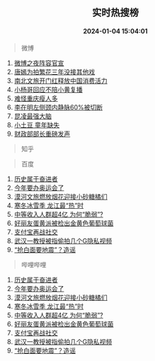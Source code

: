 <div align="center"><h2>实时热搜榜</h2><h4>2024-01-04 15:04:01</h4></div>

> 微博  

1. [微博之夜阵容官宣](https://s.weibo.com/weibo?q=%23%E5%BE%AE%E5%8D%9A%E4%B9%8B%E5%A4%9C%E9%98%B5%E5%AE%B9%E5%AE%98%E5%AE%A3%23&t=31&band_rank=1&Refer=top)<br />
2. [唐嫣为拍繁花三年没接其他戏](https://s.weibo.com/weibo?q=%23%E5%94%90%E5%AB%A3%E4%B8%BA%E6%8B%8D%E7%B9%81%E8%8A%B1%E4%B8%89%E5%B9%B4%E6%B2%A1%E6%8E%A5%E5%85%B6%E4%BB%96%E6%88%8F%23&t=31&band_rank=2&Refer=top)<br />
3. [南北文旅开门红释放中国消费活力](https://s.weibo.com/weibo?q=%23%E5%8D%97%E5%8C%97%E6%96%87%E6%97%85%E5%BC%80%E9%97%A8%E7%BA%A2%E9%87%8A%E6%94%BE%E4%B8%AD%E5%9B%BD%E6%B6%88%E8%B4%B9%E6%B4%BB%E5%8A%9B%23&t=31&band_rank=3&Refer=top)<br />
4. [小杨哥回应不陪小黄复播](https://s.weibo.com/weibo?q=%23%E5%B0%8F%E6%9D%A8%E5%93%A5%E5%9B%9E%E5%BA%94%E4%B8%8D%E9%99%AA%E5%B0%8F%E9%BB%84%E5%A4%8D%E6%92%AD%23&t=31&band_rank=4&Refer=top)<br />
5. [难怪重庆瘦人多](https://s.weibo.com/weibo?q=%E9%9A%BE%E6%80%AA%E9%87%8D%E5%BA%86%E7%98%A6%E4%BA%BA%E5%A4%9A&t=31&band_rank=5&Refer=top)<br />
6. [李在明左侧颈内静脉60%被切断](https://s.weibo.com/weibo?q=%23%E6%9D%8E%E5%9C%A8%E6%98%8E%E5%B7%A6%E4%BE%A7%E9%A2%88%E5%86%85%E9%9D%99%E8%84%8960%25%E8%A2%AB%E5%88%87%E6%96%AD%23&t=31&band_rank=6&Refer=top)<br />
7. [昆凌最强大脑](https://s.weibo.com/weibo?q=%E6%98%86%E5%87%8C%E6%9C%80%E5%BC%BA%E5%A4%A7%E8%84%91&t=31&band_rank=7&Refer=top)<br />
8. [小土豆 童年缺失](https://s.weibo.com/weibo?q=%E5%B0%8F%E5%9C%9F%E8%B1%86%20%E7%AB%A5%E5%B9%B4%E7%BC%BA%E5%A4%B1&t=31&band_rank=8&Refer=top)<br />
9. [财政部部长重磅发声](https://s.weibo.com/weibo?q=%23%E8%B4%A2%E6%94%BF%E9%83%A8%E9%83%A8%E9%95%BF%E9%87%8D%E7%A3%85%E5%8F%91%E5%A3%B0%23&t=31&band_rank=9&Refer=top)<br />

> 知乎  


> 百度  

1. [历史属于奋进者](https://www.baidu.com/s?wd=%E5%8E%86%E5%8F%B2%E5%B1%9E%E4%BA%8E%E5%A5%8B%E8%BF%9B%E8%80%85&sa=fyb_news&rsv_dl=fyb_news)<br />
2. [今年要办奥运会了](https://www.baidu.com/s?wd=%E4%BB%8A%E5%B9%B4%E8%A6%81%E5%8A%9E%E5%A5%A5%E8%BF%90%E4%BC%9A%E4%BA%86&sa=fyb_news&rsv_dl=fyb_news)<br />
3. [漠河文旅燃放烟花迎接小砂糖橘们](https://www.baidu.com/s?wd=%E6%BC%A0%E6%B2%B3%E6%96%87%E6%97%85%E7%87%83%E6%94%BE%E7%83%9F%E8%8A%B1%E8%BF%8E%E6%8E%A5%E5%B0%8F%E7%A0%82%E7%B3%96%E6%A9%98%E4%BB%AC&sa=fyb_news&rsv_dl=fyb_news)<br />
4. [寒冬冰雪季 龙江最“热”时](https://www.baidu.com/s?wd=%E5%AF%92%E5%86%AC%E5%86%B0%E9%9B%AA%E5%AD%A3+%E9%BE%99%E6%B1%9F%E6%9C%80%E2%80%9C%E7%83%AD%E2%80%9D%E6%97%B6&sa=fyb_news&rsv_dl=fyb_news)<br />
5. [中等收入人群超4亿 为何“脆弱”?](https://www.baidu.com/s?wd=%E4%B8%AD%E7%AD%89%E6%94%B6%E5%85%A5%E4%BA%BA%E7%BE%A4%E8%B6%854%E4%BA%BF+%E4%B8%BA%E4%BD%95%E2%80%9C%E8%84%86%E5%BC%B1%E2%80%9D%3F&sa=fyb_news&rsv_dl=fyb_news)<br />
6. [好丽友蛋黄派被检出金黄色葡萄球菌](https://www.baidu.com/s?wd=%E5%A5%BD%E4%B8%BD%E5%8F%8B%E8%9B%8B%E9%BB%84%E6%B4%BE%E8%A2%AB%E6%A3%80%E5%87%BA%E9%87%91%E9%BB%84%E8%89%B2%E8%91%A1%E8%90%84%E7%90%83%E8%8F%8C&sa=fyb_news&rsv_dl=fyb_news)<br />
7. [支付宝再战社交](https://www.baidu.com/s?wd=%E6%94%AF%E4%BB%98%E5%AE%9D%E5%86%8D%E6%88%98%E7%A4%BE%E4%BA%A4&sa=fyb_news&rsv_dl=fyb_news)<br />
8. [武汉一教授被指偷拍几个G隐私视频](https://www.baidu.com/s?wd=%E6%AD%A6%E6%B1%89%E4%B8%80%E6%95%99%E6%8E%88%E8%A2%AB%E6%8C%87%E5%81%B7%E6%8B%8D%E5%87%A0%E4%B8%AAG%E9%9A%90%E7%A7%81%E8%A7%86%E9%A2%91&sa=fyb_news&rsv_dl=fyb_news)<br />
9. [“抢白面要地震”？造谣](https://www.baidu.com/s?wd=%E2%80%9C%E6%8A%A2%E7%99%BD%E9%9D%A2%E8%A6%81%E5%9C%B0%E9%9C%87%E2%80%9D%EF%BC%9F%E9%80%A0%E8%B0%A3&sa=fyb_news&rsv_dl=fyb_news)<br />

> 哔哩哔哩  

1. [历史属于奋进者](https://www.baidu.com/s?wd=%E5%8E%86%E5%8F%B2%E5%B1%9E%E4%BA%8E%E5%A5%8B%E8%BF%9B%E8%80%85&sa=fyb_news&rsv_dl=fyb_news)<br />
2. [今年要办奥运会了](https://www.baidu.com/s?wd=%E4%BB%8A%E5%B9%B4%E8%A6%81%E5%8A%9E%E5%A5%A5%E8%BF%90%E4%BC%9A%E4%BA%86&sa=fyb_news&rsv_dl=fyb_news)<br />
3. [漠河文旅燃放烟花迎接小砂糖橘们](https://www.baidu.com/s?wd=%E6%BC%A0%E6%B2%B3%E6%96%87%E6%97%85%E7%87%83%E6%94%BE%E7%83%9F%E8%8A%B1%E8%BF%8E%E6%8E%A5%E5%B0%8F%E7%A0%82%E7%B3%96%E6%A9%98%E4%BB%AC&sa=fyb_news&rsv_dl=fyb_news)<br />
4. [寒冬冰雪季 龙江最“热”时](https://www.baidu.com/s?wd=%E5%AF%92%E5%86%AC%E5%86%B0%E9%9B%AA%E5%AD%A3+%E9%BE%99%E6%B1%9F%E6%9C%80%E2%80%9C%E7%83%AD%E2%80%9D%E6%97%B6&sa=fyb_news&rsv_dl=fyb_news)<br />
5. [中等收入人群超4亿 为何“脆弱”?](https://www.baidu.com/s?wd=%E4%B8%AD%E7%AD%89%E6%94%B6%E5%85%A5%E4%BA%BA%E7%BE%A4%E8%B6%854%E4%BA%BF+%E4%B8%BA%E4%BD%95%E2%80%9C%E8%84%86%E5%BC%B1%E2%80%9D%3F&sa=fyb_news&rsv_dl=fyb_news)<br />
6. [好丽友蛋黄派被检出金黄色葡萄球菌](https://www.baidu.com/s?wd=%E5%A5%BD%E4%B8%BD%E5%8F%8B%E8%9B%8B%E9%BB%84%E6%B4%BE%E8%A2%AB%E6%A3%80%E5%87%BA%E9%87%91%E9%BB%84%E8%89%B2%E8%91%A1%E8%90%84%E7%90%83%E8%8F%8C&sa=fyb_news&rsv_dl=fyb_news)<br />
7. [支付宝再战社交](https://www.baidu.com/s?wd=%E6%94%AF%E4%BB%98%E5%AE%9D%E5%86%8D%E6%88%98%E7%A4%BE%E4%BA%A4&sa=fyb_news&rsv_dl=fyb_news)<br />
8. [武汉一教授被指偷拍几个G隐私视频](https://www.baidu.com/s?wd=%E6%AD%A6%E6%B1%89%E4%B8%80%E6%95%99%E6%8E%88%E8%A2%AB%E6%8C%87%E5%81%B7%E6%8B%8D%E5%87%A0%E4%B8%AAG%E9%9A%90%E7%A7%81%E8%A7%86%E9%A2%91&sa=fyb_news&rsv_dl=fyb_news)<br />
9. [“抢白面要地震”？造谣](https://www.baidu.com/s?wd=%E2%80%9C%E6%8A%A2%E7%99%BD%E9%9D%A2%E8%A6%81%E5%9C%B0%E9%9C%87%E2%80%9D%EF%BC%9F%E9%80%A0%E8%B0%A3&sa=fyb_news&rsv_dl=fyb_news)<br />
